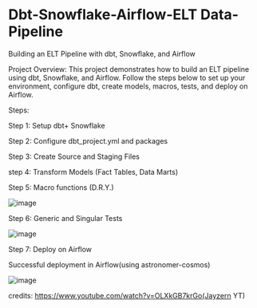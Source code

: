 # Dbt-Snowflake-Airflow-ELT Data-Pipeline
Building an ELT Pipeline with dbt, Snowflake, and Airflow

Project Overview:
This project demonstrates how to build an ELT pipeline using dbt, Snowflake, and Airflow. Follow the steps below to set up your environment, configure dbt, create models, macros, tests, and deploy on Airflow.

Steps:

Step 1: Setup dbt+ Snowflake


Step 2: Configure dbt_project.yml and packages


Step 3: Create Source and Staging Files


step 4: Transform Models (Fact Tables, Data Marts)


Step 5: Macro functions (D.R.Y.)




![image](https://github.com/user-attachments/assets/8a22a424-5df4-484e-b306-cfb488556d0b)





Step 6: Generic and Singular Tests



![image](https://github.com/user-attachments/assets/01868363-65e4-4af3-b622-74e7ba621ca7)




Step 7: Deploy on Airflow



Successful deployment in Airflow(using astronomer-cosmos)



![image](https://github.com/user-attachments/assets/2d58e5b7-d372-47f6-8a61-a84801465e56)




credits: https://www.youtube.com/watch?v=OLXkGB7krGo(Jayzern YT)

